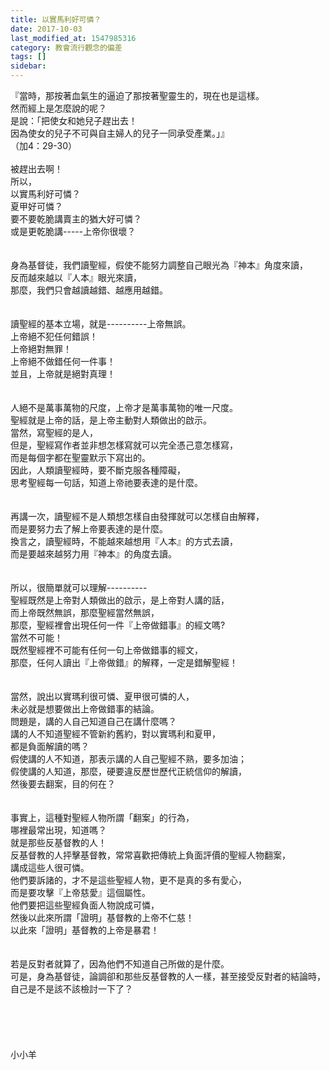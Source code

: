 ```yaml
---
title: 以實馬利好可憐？
date: 2017-10-03
last_modified_at: 1547985316
category: 教會流行觀念的偏差
tags: []
sidebar: 
---
```


<p>『當時，那按著血氣生的逼迫了那按著聖靈生的，現在也是這樣。<br/>然而經上是怎麼說的呢？<br/>是說：「把使女和她兒子趕出去！<br/>因為使女的兒子不可與自主婦人的兒子一同承受產業。」』<br/>（加4：29-30）<br/><!--more--><br/>被趕出去啊！<br/>所以，<br/>以實馬利好可憐？<br/>夏甲好可憐？<br/>要不要乾脆講賣主的猶大好可憐？<br/>或是更乾脆講-----上帝你很壞？<br/><br/><br/>身為基督徒，我們讀聖經，假使不能努力調整自己眼光為『神本』角度來讀，<br/>反而越來越以『人本』眼光來讀，<br/>那麼，我們只會越讀越錯、越應用越錯。<br/><br/><br/>讀聖經的基本立場，就是----------上帝無誤。<br/>上帝絕不犯任何錯誤！<br/>上帝絕對無罪！<br/>上帝絕不做錯任何一件事！<br/>並且，上帝就是絕對真理！<br/><br/><br/>人絕不是萬事萬物的尺度，上帝才是萬事萬物的唯一尺度。<br/>聖經就是上帝的話，是上帝主動對人類做出的啟示。<br/>當然，寫聖經的是人，<br/>但是，聖經寫作者並非想怎樣寫就可以完全憑己意怎樣寫，<br/>而是每個字都在聖靈默示下寫出的。<br/>因此，人類讀聖經時，要不斷克服各種障礙，<br/>思考聖經每一句話，知道上帝祂要表達的是什麼。<br/><br/><br/>再講一次，讀聖經不是人類想怎樣自由發揮就可以怎樣自由解釋，<br/>而是要努力去了解上帝要表達的是什麼。<br/>換言之，讀聖經時，不能越來越想用『人本』的方式去讀，<br/>而是要越來越努力用『神本』的角度去讀。<br/><br/><br/>所以，很簡單就可以理解----------<br/>聖經既然是上帝對人類做出的啟示，是上帝對人講的話，<br/>而上帝既然無誤，那麼聖經當然無誤，<br/>那麼，聖經裡會出現任何一件『上帝做錯事』的經文嗎?<br/>當然不可能！<br/>既然聖經裡不可能有任何一句上帝做錯事的經文，<br/>那麼，任何人讀出『上帝做錯』的解釋，一定是錯解聖經！<br/><br/><br/>當然，說出以實瑪利很可憐、夏甲很可憐的人，<br/>未必就是想要做出上帝做錯事的結論。<br/>問題是，講的人自己知道自己在講什麼嗎？<br/>講的人不知道聖經不管新約舊約，對以實瑪利和夏甲，<br/>都是負面解讀的嗎？<br/>假使講的人不知道，那表示講的人自己聖經不熟，要多加油；<br/>假使講的人知道，那麼，硬要違反歷世歷代正統信仰的解讀，<br/>然後要去翻案，目的何在？<br/><br/><br/>事實上，這種對聖經人物所謂「翻案」的行為，<br/>哪裡最常出現，知道嗎？<br/>就是那些反基督教的人！<br/>反基督教的人抨擊基督教，常常喜歡把傳統上負面評價的聖經人物翻案，<br/>講成這些人很可憐。<br/>他們要訴諸的，才不是這些聖經人物，更不是真的多有愛心，<br/>而是要攻擊『上帝慈愛』這個屬性。<br/>他們要把這些聖經負面人物說成可憐，<br/>然後以此來所謂「證明」基督教的上帝不仁慈！<br/>以此來「證明」基督教的上帝是暴君！<br/><br/><br/>若是反對者就算了，因為他們不知道自己所做的是什麼。<br/>可是，身為基督徒，論調卻和那些反基督教的人一樣，甚至接受反對者的結論時，<br/>自己是不是該不該檢討一下了？<br/><br/><br/><br/><br/><br/>小小羊<br/><br/><br/><br/><br/><br/><br/></p>